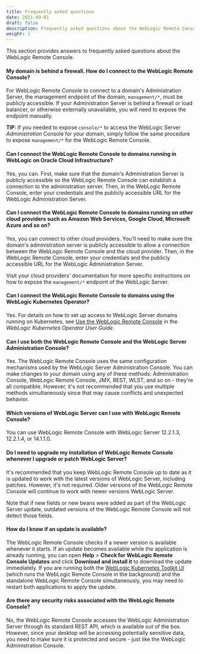 ```yaml
---
title: Frequently asked questions
date: 2021-09-01
draft: false
description: Frequently asked questions about the WebLogic Remote Console
weight: 1
---
```


This section provides answers to frequently asked questions about the WebLogic Remote Console.

#### My domain is behind a firewall. How do I connect to the WebLogic Remote Console?

For WebLogic Remote Console to connect to a domain's Administration Server, the management endpoint of the domain, `management/*`, must be publicly accessible. If your Administration Server is behind a firewall or load balancer, or otherwise externally unavailable, you will need to expose the endpoint manually.

**TIP**: If you needed to expose `console/*` to access the WebLogic Server *Administration* Console for your domain, simply follow the same procedure to expose `management/*` for the WebLogic Remote Console.

#### Can I connect the WebLogic Remote Console to domains running in WebLogic on Oracle Cloud Infrastructure?

Yes, you can. First, make sure that the domain's Administration Server is publicly accessible so the WebLogic Remote Console can establish a connection to the administration server. Then, in the WebLogic Remote Console, enter your credentials and the publicly accessible URL for the WebLogic Administration Server.

#### Can I connect the WebLogic Remote Console to domains running on other cloud providers such as Amazon Web Services, Google Cloud, Microsoft Azure and so on?

Yes, you can connect to other cloud providers. You'll need to make sure the domain's administration server is publicly accessible to allow a connection between the WebLogic Remote Console and the cloud provider. Then, in the WebLogic Remote Console, enter your credentials and the publicly accessible URL for the WebLogic Administration Server.

Visit your cloud providers' documentation for more specific instructions on how to expose the `management/*` endpoint of the WebLogic Server.

#### Can I connect the WebLogic Remote Console to domains using the WebLogic Kubernetes Operator?

Yes. For details on how to set up access to WebLogic Server domains running on Kubernetes, see [Use the WebLogic Remote Console](https://oracle.github.io/weblogic-kubernetes-operator/managing-domains/accessing-the-domain/remote-admin-console/) in the *WebLogic Kubernetes Operator User Guide*.

#### Can I use both the WebLogic Remote Console and the WebLogic Server Administration Console?

Yes. The WebLogic Remote Console uses the same configuration mechanisms used by the WebLogic Server Administration Console. You can make changes to your domain using any of these methods: Administration Console, WebLogic Remote Console, JMX, REST, WLST, and so on - they're all compatible. However, it's not recommended that you use multiple methods simultaneously since that may cause conflicts and unexpected behavior.

#### Which versions of WebLogic Server can I use with WebLogic Remote Console?
You can use WebLogic Remote Console with WebLogic Server 12.2.1.3, 12.2.1.4, or 14.1.1.0.

#### Do I need to upgrade my installation of WebLogic Remote Console whenever I upgrade or patch WebLogic Server?

It's recommended that you keep WebLogic Remote Console up to date as it is updated to work with the latest versions of WebLogic Server, including patches. However, it's not required. Older versions of the WebLogic Remote Console will continue to work with newer versions WebLogic Server.

Note that if new fields or new beans were added as part of the WebLogic Server update, outdated versions of the WebLogic Remote Console will not detect those fields.

#### How do I know if an update is available?

The WebLogic Remote Console checks if a newer version is available whenever it starts. If an update becomes available while the application is already running, you can open **Help** > **Check for WebLogic Remote Console Updates** and click **Download and install it** to download the update immediately. If you are running both the [WebLogic Kubernetes Toolkit UI](https://oracle.github.io/weblogic-toolkit-ui/) (which runs the WebLogic Remote Console in the background) and the standalone WebLogic Remote Console simultaneously, you may need to restart both applications to apply the update.

#### Are there any security risks associated with the WebLogic Remote Console?
No, the WebLogic Remote Console accesses the WebLogic Administration Server through its standard REST API, which is available out of the box. However, since your desktop will be accessing potentially sensitive data, you need to make sure it is protected and secure - just like the WebLogic Administration Console.
